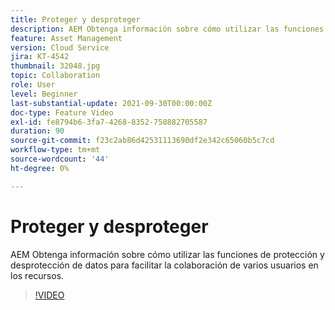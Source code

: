 ```yaml
---
title: Proteger y desproteger
description: AEM Obtenga información sobre cómo utilizar las funciones de protección y desprotección de datos para facilitar la colaboración de varios usuarios en los recursos.
feature: Asset Management
version: Cloud Service
jira: KT-4542
thumbnail: 32048.jpg
topic: Collaboration
role: User
level: Beginner
last-substantial-update: 2021-09-30T00:00:00Z
doc-type: Feature Video
exl-id: fe8794b6-3fa7-4268-8352-758882705587
duration: 90
source-git-commit: f23c2ab86d42531113690df2e342c65060b5c7cd
workflow-type: tm+mt
source-wordcount: '44'
ht-degree: 0%

---
```


# Proteger y desproteger

AEM Obtenga información sobre cómo utilizar las funciones de protección y desprotección de datos para facilitar la colaboración de varios usuarios en los recursos.

>[!VIDEO](https://video.tv.adobe.com/v/32048?quality=12&learn=on)
